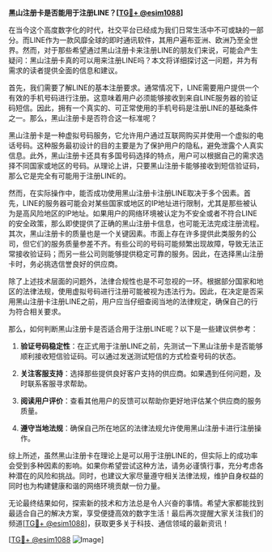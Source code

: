 **黑山注册卡是否能用于注册LINE？[[TG💪+ @esim1088](https://t.me/s/esim1088)]**

在当今这个高度数字化的时代，社交平台已经成为我们日常生活中不可或缺的一部分。而LINE作为一款风靡全球的即时通讯软件，其用户遍布亚洲、欧洲乃至全世界。然而，对于那些希望通过黑山注册卡来注册LINE的朋友们来说，可能会产生疑问：黑山注册卡真的可以用来注册LINE吗？本文将详细探讨这一问题，并为有需求的读者提供全面的信息和建议。

首先，我们需要了解LINE的基本注册要求。通常情况下，LINE需要用户提供一个有效的手机号码进行注册。这意味着用户必须能够接收到来自LINE服务器的验证码短信。因此，拥有一个真实的、可正常使用的手机号码是注册LINE的基础条件之一。那么，黑山注册卡是否符合这一标准呢？

黑山注册卡是一种虚拟号码服务，它允许用户通过互联网购买并使用一个虚拟的电话号码。这种服务最初设计的目的主要是为了保护用户的隐私，避免泄露个人真实信息。此外，黑山注册卡还具有多国号码选择的特点，用户可以根据自己的需求选择不同国家或地区的号码。从理论上讲，只要黑山注册卡能够接收到短信验证码，那么它是完全有可能用于注册LINE的。

然而，在实际操作中，能否成功使用黑山注册卡注册LINE取决于多个因素。首先，LINE的服务器可能会对某些国家或地区的IP地址进行限制，尤其是那些被认为是高风险地区的IP地址。如果用户的网络环境被认定为不安全或者不符合LINE的安全政策，那么即使提供了正确的黑山注册卡信息，也可能无法完成注册流程。其次，黑山注册卡的质量也是一个关键因素。市面上存在许多提供此类服务的公司，但它们的服务质量参差不齐。有些公司的号码可能频繁出现故障，导致无法正常接收验证码；而另一些公司则能够提供稳定可靠的服务。因此，在选择黑山注册卡时，务必挑选信誉良好的供应商。

除了上述技术层面的问题外，法律合规性也是不可忽视的一环。根据部分国家和地区的法律法规，使用虚拟号码进行注册可能被视为违法行为。因此，在决定是否采用黑山注册卡注册LINE之前，用户应当仔细查阅当地的法律规定，确保自己的行为符合相关要求。

那么，如何判断黑山注册卡是否适合用于注册LINE呢？以下是一些建议供参考：

1. **验证号码稳定性**：在正式用于注册LINE之前，先测试一下黑山注册卡是否能够顺利接收短信验证码。可以通过发送测试短信的方式检查号码的状态。
   
2. **关注客服支持**：选择那些提供良好客户支持的供应商。如果遇到任何问题，及时联系客服寻求帮助。

3. **阅读用户评价**：查看其他用户的反馈可以帮助你更好地评估某个供应商的服务质量。

4. **遵守当地法规**：确保自己所在地区的法律法规允许使用黑山注册卡进行注册操作。

综上所述，虽然黑山注册卡在理论上是可以用于注册LINE的，但实际上的成功率会受到多种因素的影响。如果你希望尝试这种方法，请务必谨慎行事，充分考虑各种潜在的风险和挑战。同时，也建议大家尽量遵守相关法律法规，维护自身权益的同时也为构建健康和谐的网络环境贡献一份力量。

无论最终结果如何，探索新的技术和方法总是令人兴奋的事情。希望大家都能找到最适合自己的解决方案，享受便捷高效的数字生活！最后再次提醒大家关注我们的频道[[TG💪+ @esim1088](https://t.me/s/esim1088)]，获取更多关于科技、通信领域的最新资讯！

[[TG💪+ @esim1088](https://t.me/s/esim1088) ![Image](https://i.postimg.cc/4NQfJmqS/Snipaste-2025-05-13-00-14-12.png)]